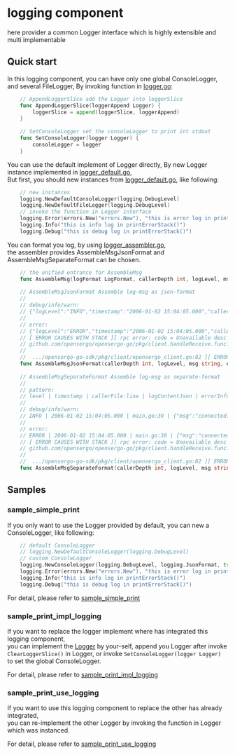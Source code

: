 # logging component

here provider a common Logger interface which is highly extensible and multi implementable

## Quick start
In this logging component, you can have only one global ConsoleLogger, and several FileLogger, By invoking function in [logger.go](./logger.go):
``` go
    // AppendLoggerSlice add the Logger into loggerSlice
    func AppendLoggerSlice(loggerAppend Logger) {
        loggerSlice = append(loggerSlice, loggerAppend)
    }
    
    // SetConsoleLogger set the consoleLogger to print int stdout
    func SetConsoleLogger(logger Logger) {
        consoleLogger = logger
    }
```

You can use the default implement of Logger directly, By new Logger instance implemented in [logger_default.go](./logger_default.go),  
But first, you should new instances from [logger_default.go](./logger_default.go), like following: 
``` go
    // new instances
    logging.NewDefaultConsoleLogger(logging.DebugLevel)
    logging.NewDefaultFileLogger(logging.DebugLevel)
    // invoke the function in Logger interface
    logging.Error(errors.New("errors.New"), "this is error log in printErrorStack()")
    logging.Info("this is info log in printErrorStack()")
    logging.Debug("this is debug log in printErrorStack()")
```

You can format you log, by using [logger_assembler.go](./logger_assembler.go),  
the assembler provides  AssembleMsgJsonFormat and AssembleMsgSeparateFormat can be chosen.

``` go
    // the unified entrance for AssembleMsg
    func AssembleMsg(logFormat LogFormat, callerDepth int, logLevel, msg string, err error, errWithStack bool, keysAndValues ...interface{}) string
    
    // AssembleMsgJsonFormat Assemble log-msg as json-format
    //
    // debug/info/warn:
    // {"logLevel":"INFO","timestamp":"2006-01-02 15:04:05.000","caller":"opensergo_client.go:74","msg":"openSergoClient is starting..."}
    //
    // error:
    // {"logLevel":"ERROR","timestamp":"2006-01-02 15:04:05.000","caller":"opensergo_client.go:83","msg":"can not connect.","error":"rpc error: code = Unavailable desc = connection error: desc = \"transport: Error while dialing dial tcp 33.1.33.1:10246: connect: connection refused\""}
    // [ ERROR CAUSES WITH STACK ][ rpc error: code = Unavailable desc = connection error: desc = "transport: Error while dialing dial tcp 33.1.33.1:10246: connect: connection refused"
    // github.com/opensergo/opensergo-go/pkg/client.handleReceive.func1
    //
    //	.../opensergo-go-sdk/pkg/client/opensergo_client.go:82 ][ ERROR CAUSES WITH STACK END ]
    func AssembleMsgJsonFormat(callerDepth int, logLevel, msg string, err error, errWithStack bool, keysAndValues ...interface{}) string
    
    // AssembleMsgSeparateFormat Assemble log-msg as separate-format
    //
    // pattern:
    // level | timestamp | callerFile:line | logContentJson | errorInfo
    //
    // debug/info/warn:
    // INFO | 2006-01-02 15:04:05.000 | main.go:30 | {"msg":"connected.", kvs:{}}
    //
    // error:
    // ERROR | 2006-01-02 15:04:05.000 | main.go:30 | {"msg":"connected.", kvs:{}} | rpc error: code = Unavailable desc = connection error: desc = "transport: Error while dialing dial tcp 33.1.33.1:10246: i/o timeout"
    // [ ERROR CAUSES WITH STACK ][ rpc error: code = Unavailable desc = connection error: desc = "transport: Error while dialing dial tcp 33.1.33.1:10246: connect: connection refused"
    // github.com/opensergo/opensergo-go/pkg/client.handleReceive.func1
    //
    //	.../opensergo-go-sdk/pkg/client/opensergo_client.go:82 ][ ERROR CAUSES WITH STACK END ]
    func AssembleMsgSeparateFormat(callerDepth int, logLevel, msg string, err error, errWithStack bool, keysAndValues ...interface{})
```

## Samples

### sample_simple_print
If you only want to use the Logger provided by default, you can new a ConsoleLogger, like following:
``` go
    // default ConsoleLogger
    // logging.NewDefaultConsoleLogger(logging.DebugLevel)
    // custom ConsoleLogger
    logging.NewConsoleLogger(logging.DebugLevel, logging.JsonFormat, true)
    logging.Error(errors.New("errors.New"), "this is error log in printErrorStack()")
    logging.Info("this is info log in printErrorStack()")
    logging.Debug("this is debug log in printErrorStack()")
```
For detail, please refer to [sample_simple_print](./samples/sample_simple_print)

### sample_print_impl_logging
If you want to replace the logger implement where has integrated this logging component,   
you can implement the [Logger](./logger.go) by your-self, append you Logger after invoke `ClearLoggerSlice()` in Logger, 
or invoke `SetConsoleLogger(logger Logger)` to set the global ConsoleLogger.  

For detail, please refer to [sample_print_impl_logging](./samples/sample_print_impl_logging)

### sample_print_use_logging
If you want to use this logging component to replace the other has already integrated,   
you can re-implement the other Logger by invoking the function in Logger which was instanced.

For detail, please refer to [sample_print_use_logging](./samples/sample_print_use_logging)
